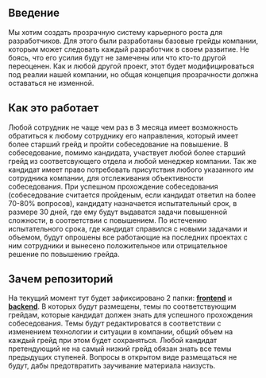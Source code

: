 ## Введение

Мы хотим создать прозрачную систему карьерного роста для разработчиков. Для этого были разработаны базовые грейды компании, которым может следовать каждый разработчик в своем развитие. Не боясь, что его усилия будут не замечены или что кто-то другой переоценен. Как и любой другой проект, этот будет модифицироваться под реалии нашей компании, но общая концепция прозрачности должна оставаться не изменной.

## Как это работает
Любой сотрудник не чаще чем раз в 3 месяца имеет возможность обратиться к любому сотруднику его направления, который имеет более старший грейд и пройти собеседование на повышение. В собеседование, помимо кандидата, участвует любой более старший грейд из соответсвующего отдела и любой менеджер компании. Так же кандидат имеет право потребовать присутствия любого указанного им сотрудника компании, для отслеживания объективности собеседования. При успешном прохождение собеседования (собеседование считается пройденым, если кандидат ответил на более 70-80% вопросов), кандидату назначается испытательный срок, в размере 30 дней, где ему будут выдаватся задачи повышенной сложности, в соответствии с повышением. По истечению испытательного срока, где кандидат справился с новыми задачами и объемом, будут опрошены все работающие на последних проектах с ним сотрудники и вынесено положительное или отрицательное решение по повышению грейда.

## Зачем репозиторий
На текущий момент тут будет зафиксировано 2 папки: [**frontend**](./frontend/README.md) и [**backend**](./backend/README.md). В которых будут размещены, темы по соответствующим грейдам, которые кандидат должен знать для успешного прохождения собеседования. Темы будут редактироватся в соответствии с изменением технологии и ситуации в компании, общий объем на каждый грейд при этом будет сохраняться. Любой кандидат претендующий не на самый низкий грейд обязан знать все темы предыдущих ступеней. Вопросы в открытом виде размещаться не будут, дабы предотвратить заучивание материала наизусть.
